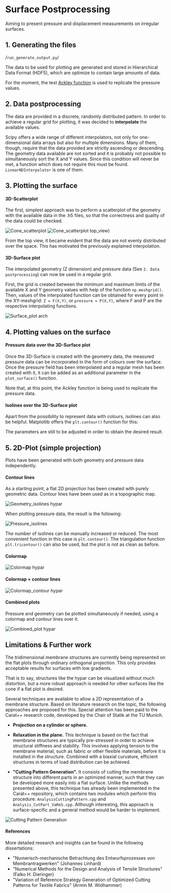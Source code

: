 # Surface Postprocessing
Aiming to present pressure and displacement measurements on irregular surfaces.

## 1. Generating the files
/`run_generate_output.py`/

The data to be used for plotting are generated and stored in Hierarchical Data Format (HDF5), which are optimize to contain large amounts of data.

For the moment, the test [Ackley function](https://en.wikipedia.org/wiki/Test_functions_for_optimization) is used to replicate the pressure values.

## 2. Data postprocessing
The data are provided in a discrete, randomly distributed pattern. In order to achieve a regular grid for plotting, it was decided to **interpolate** the available values.

Scipy offers a wide range of different interpolators, not only for one-dimensional data arrays but also for multiple dimensions. Many of them, though, require that the data provided are strictly ascending or descending. The geometry data available are not sorted and it is probably not possible to simultaneously sort the X and Y values. Since this condition will never be met, a function which does not require this must be found. `LinearNDInterpolator` is one of them.

## 3. Plotting the surface
#### 3D-Scatterplot
The first, simplest approach was to perform a scatterplot of the geometry with the available data in the .h5 files, so that the correctness and quality of the data could be checked.

![Cone_scatterplot](Plots/07-07/Scatterplot_cone.png)
![Cone_scatterplot top_view)](Plots/07-07/Scatterplot_cone2.png)

From the top view, it became evident that the data are not evenly distributed over the space. This has motivated the previously explained interpolation.

#### 3D-Surface plot
The interpolated geometry (Z dimension) and pressure data (See `2. Data postprocessing`) can now be used in a regular grid. 

First, the grid is created between the minimum and maximum limits of the available X and Y geometry values with help of the function `np.meshgrid()`. Then, values of the interpolated function can be obtained for every point in the XY-meshgrid: `Z = F(X,Y)`, or `pressure = P(X,Y)`, where F and P are the respective interpolating functions.

![Surface_plot arch](Plots/07-07/Figure_1(arch).png)


## 4. Plotting values on the surface
#### Pressure data over the 3D-Surface plot
Once the 3D-Surface is created with the geometry data, the measured pressure data can be incorporated in the form of colours over the surface. Once the pressure field has been interpolated and a regular mesh has been created with it, it can be added as an additional parameter in the `plot_surface()` function.


Note that, at this point, the Ackley function is being used to replicate the pressure data.

#### Isolines over the 3D-Surface plot
Apart from the possibility to represent data with colours, isolines can also be helpful. Matplotlib offers the `plt.contour()` function for this:

The parameters are still to be adjusted in order to obtain the desired result.


## 5. 2D-Plot (simple projection)
Plots have been generated with both geometry and pressure data independently.

#### Contour lines
As a starting point, a flat 2D projection has been created with purely geometric data. Contour lines have been used as in a topographic map.

![Geometry_isolines hypar](Plots/13-07/Figure_4.png)

When plotting pressure data, the result is the following:

![Pressure_isolines](Plots/13-07/Figure_7.png)

The number of isolines can be manually increased or reduced. The most convenient function in this case is `plt.contour()`. The triangulation function `plt.tricontour()` can also be used, but the plot is not as clean as before.

#### Colormap

![Colormap hypar](Plots/13-07/Figure_8.png)

#### Colormap + contour lines

![Colormap_contour hypar](Plots/13-07/Figure_9.png)

#### Combined plots
Pressure and geometry can be plotted simultaneously if needed, using a colormap and contour lines over it.

![Combined_plot hypar](Plots/13-07/Figure_10.png)


## Limitations & Further work

The tridimensional membrane structures are currently being represented on the flat plots through ordinary orthogonal projection. This only provides acceptable results for surfaces with low gradients. 

That is to say, structures like the hypar can be visualized without much distortion, but a more robust approach is needed for other surfaces like the cone if a flat plot is desired.

Several techniques are available to allow a 2D representation of a membrane structure. Based on literature research on the topic, the following approaches are proposed for this. Special attention has been paid to the Carat++ research code, developed by the Chair of Statik at the TU Munich.

- **Projection on a cylinder or sphere.**

- **Relaxation in the plane.**
This technique is based on the fact that membrane structures are typically pre-stressed in order to achieve structural stiffness and stability.
This involves applying tension to the membrane material, such as fabric or other flexible materials, before it is installed in the structure.
Combined with a biaxial curvature, efficient structures in terms of load distribution can be achieved.

- **"Cutting Pattern Generation".**
It consists of cutting the membrane structure into different parts in an optimized manner, such that they can be developed more easily into a flat surface.
Unlike the methods presented above, this technique has already been implemented in the Carat++ repository, which contains two modules which perform this procedure: `AnalysisCuttingPattern.cpp` and `Analysis_CutPart_VaReS.cpp`.
Although interesting, this approach is surface-specific and a general method would be harder to implement.

![Cutting Pattern Generation](CuttingPatternGeneration.png)

#### References

More detailed research and insights can be found in the following dissertations:

- "Numerisch-mechanische Betrachtung des Entwurfsprozesses von Membrantragwerken" (Johannes Linhard)
- "Numerical Methods for the Design and Analysis of Tensile Structures" (Falko H. Dieringer)
- "Variation of Reference Strategy Generation of Optimized Cutting Patterns for Textile Fabrics" (Armin M. Widhammer)
 
